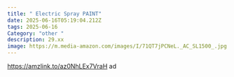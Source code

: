 ```yaml
---
title: " Electric Spray PAINT"
date: 2025-06-16T05:19:04.212Z
tags: 2025-06-16
Category: "other "
description: 29.xx
image: https://m.media-amazon.com/images/I/71QT7jPCNeL._AC_SL1500_.jpg
---
```

https://amzlink.to/az0NhLEx7VraH  ad